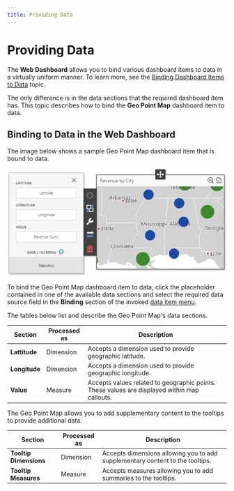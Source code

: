 ```yaml
---
title: Providing Data
---
```

# Providing Data
The **Web Dashboard** allows you to bind various dashboard items to data in a virtually uniform manner. To learn more, see the [Binding Dashboard Items to Data](../../../../../../dashboard-for-web/articles/web-dashboard-designer-mode/binding-dashboard-items-to-data.md) topic.

The only difference is in the data sections that the required dashboard item has. This topic describes how to bind the **Geo Point Map** dashboard item to data.

## Binding to Data in the Web Dashboard
The image below shows a sample Geo Point Map dashboard item that is bound to data.

![wdd-geo-point-bindings](../../../../../images/Img126163.png)

To bind the Geo Point Map dashboard item to data, click the placeholder contained in one of the available data sections and select the required data source field in the **Binding** section of the invoked [data item menu](../../../../../../dashboard-for-web/articles/web-dashboard-designer-mode/ui-elements/data-item-menu.md).

The tables below list and describe the Geo Point Map's data sections.

| Section | Processed as | Description |
|---|---|---|
| **Lattitude** | Dimension | Accepts a dimension used to provide geographic latitude. |
| **Longitude** | Dimension | Accepts a dimension used to provide geographic longitude. |
| **Value** | Measure | Accepts values related to geographic points. These values are displayed within map callouts. |

The Geo Point Map allows you to add supplementary content to the tooltips to provide additional data.

| Section | Processed as | Description |
|---|---|---|
| **Tooltip Dimensions** | Dimension | Accepts dimensions allowing you to add supplementary content to the tooltips. |
| **Tooltip Measures** | Measure | Accepts measures allowing you to add summaries to the tooltips. |